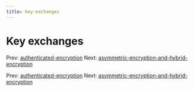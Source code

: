 ```yaml
---
title: key-exchanges
---
```




# Key exchanges

Prev:
[authenticated-encryption](authenticated-encryption.md)
Next:
[asymmetric-encryption-and-hybrid-encryption](asymmetric-encryption-and-hybrid-encryption.md)

Prev:
[authenticated-encryption](authenticated-encryption.md)
Next:
[asymmetric-encryption-and-hybrid-encryption](asymmetric-encryption-and-hybrid-encryption.md)
